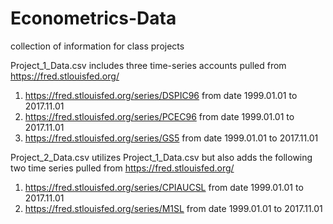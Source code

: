 # Econometrics-Data
collection of information for class projects

Project_1_Data.csv includes three time-series accounts pulled from https://fred.stlouisfed.org/ 
  1) https://fred.stlouisfed.org/series/DSPIC96 from date 1999.01.01 to 2017.11.01
  2) https://fred.stlouisfed.org/series/PCEC96 from date 1999.01.01 to 2017.11.01
  3) https://fred.stlouisfed.org/series/GS5 from date 1999.01.01 to 2017.11.01

Project_2_Data.csv utilizes Project_1_Data.csv but also adds the following two time series pulled from https://fred.stlouisfed.org/
  1) https://fred.stlouisfed.org/series/CPIAUCSL from date 1999.01.01 to 2017.11.01
  2) https://fred.stlouisfed.org/series/M1SL from date 1999.01.01 to 2017.11.01
